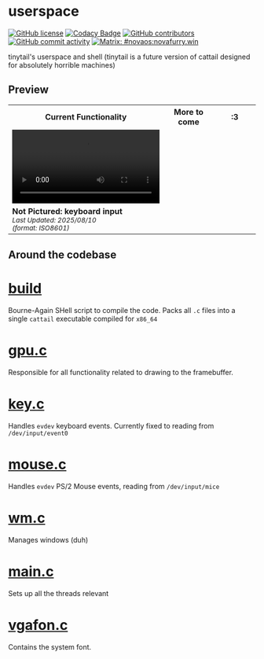 # userspace
[![GitHub license](https://img.shields.io/github/license/novafurry/nKernel)](https://github.com/novafurry/nKernel/blob/master/LICENSE)
[![Codacy Badge](https://app.codacy.com/project/badge/Grade/85b7b1d7493544fb8175f73686663979)](https://app.codacy.com/gh/novafurry/nKernel/dashboard?utm_source=gh&utm_medium=referral&utm_content=&utm_campaign=Badge_grade)
[![GitHub contributors](https://img.shields.io/github/contributors/novafurry/nKernel)](https://github.com/novafurry/nKernel/graphs/contributors)
[![GitHub commit activity](https://img.shields.io/github/commit-activity/m/novafurry/nKernel)](https://github.com/novafurry/nKernel/commits)
[![Matrix: #novaos:novafurry.win](https://img.shields.io/matrix/novaos%3Anovafurry.win?server_fqdn=matrix.novafurry.win&fetchMode=summary&style=flat&label=Matrix%3A%20%23novaos%3Anovafurry.win&link=https%3A%2F%2Fmatrix.to%2F%23%2F%2523novaos%3Anovafurry.win)](https://matrix.to/#/#novaos:novafurry.win)

tinytail's userspace and shell
(tinytail is a future version of cattail designed for absolutely horrible machines)
## Preview
<table>
  <tr>
    <th>Current Functionality</th>
    <th>More to come</th>
    <th> :3 </th>
  </tr>
  <tr>
    <td width="33.33%">
      <video src="https://github.com/user-attachments/assets/2eca7c1f-8ab7-42ab-9d37-712eea88132f" 
          controls></video>
    </td>
    <td width="33.33%"></td>
    <td width="33.33%"></td>
  </tr>
  <tr>
    <td><b>Not Pictured: keyboard input</b><br><small><i>Last Updated: 2025/08/10 <br>(format: ISO8601)</i></small></td>
    <td></td>
    <td></td>
  </tr>
</table>

## Around the codebase
# [build](build)
Bourne-Again SHell script to compile the code. Packs all `.c` files into a single `cattail` executable compiled for `x86_64`
# [gpu.c](gpu.c)
Responsible for all functionality related to drawing to the framebuffer.
# [key.c](key.c)
Handles `evdev` keyboard events. Currently fixed to reading from `/dev/input/event0`
# [mouse.c](mouse.c)
Handles `evdev` PS/2 Mouse events, reading from `/dev/input/mice`
# [wm.c](wm.c)
Manages windows (duh)
# [main.c](main.c)
Sets up all the threads relevant
# [vgafon.c](vgafon.c)
Contains the system font.

